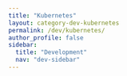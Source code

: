 ```yaml
---
title: "Kubernetes"
layout: category-dev-kubernetes
permalink: /dev/kubernetes/
author_profile: false
sidebar:
  title: "Development"
  nav: "dev-sidebar"
---
```

